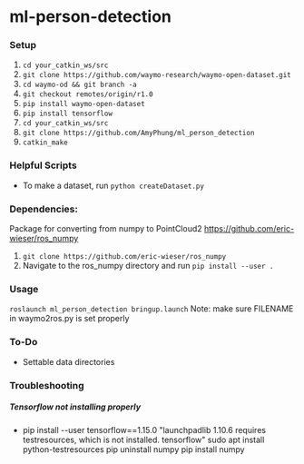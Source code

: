 # ml-person-detection

### Setup
1. `cd your_catkin_ws/src`
2. `git clone https://github.com/waymo-research/waymo-open-dataset.git`
3. `cd waymo-od && git branch -a`
4. `git checkout remotes/origin/r1.0`
5. `pip install waymo-open-dataset`
6. `pip install tensorflow`
7. `cd your_catkin_ws/src`
8. `git clone https://github.com/AmyPhung/ml_person_detection`
9. `catkin_make`

### Helpful Scripts
+ To make a dataset, run `python createDataset.py`

### Dependencies:
Package for converting from numpy to PointCloud2
https://github.com/eric-wieser/ros_numpy

1. `git clone https://github.com/eric-wieser/ros_numpy`
2. Navigate to the ros_numpy directory and run `pip install --user .`

### Usage
`roslaunch ml_person_detection bringup.launch`
Note: make sure FILENAME in waymo2ros.py is set properly


### To-Do
+ Settable data directories

### Troubleshooting
##### Tensorflow not installing properly
+ pip install --user tensorflow==1.15.0
"launchpadlib 1.10.6 requires testresources, which is not installed. tensorflow"
sudo apt install python-testresources
pip uninstall numpy
pip install numpy
<!-- For python3: `pip3 install --user tensorflow==1.14.0`
For python2 (use with ROS): `python -m pip install --user --ignore-installed tensorflow` -->
